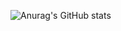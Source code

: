 ![Anurag's GitHub stats](https://github-readme-stats.vercel.app/api?username=aryanchegini&show_icons=true&theme=onedark)
